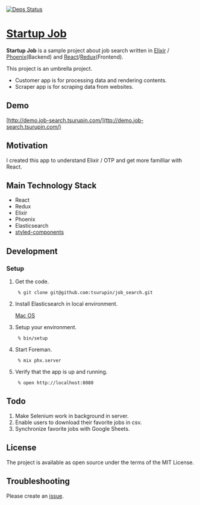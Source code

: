 [![Deps Status](https://beta.hexfaktor.org/badge/all/github/tsurupin/job_search.svg)](https://beta.hexfaktor.org/github/tsurupin/job_search)

# [Startup Job](http://demo.job-search.tsurupin.com/)


**Startup Job** is a sample project about job search written in [Elixir](http://elixir-lang.org/) / [Phoenix](http://www.phoenixframework.org/)(Backend) and [React](https://facebook.github.io/react/)/[Redux](http://redux.js.org/)(Frontend).
 
This project is an umbrella project.
 - Customer app is for processing data and rendering contents. 
 - Scraper app is for scraping data from websites.
 

Demo
-------
[http://demo.job-search.tsurupin.com/](ttp://demo.job-search.tsurupin.com/)



Motivation
-------
I created this app to understand Elixir / OTP and get more familliar with React.

Main Technology Stack
-------
* React
* Redux
* Elixir
* Phoenix
* Elasticsearch
* [styled-components](https://styled-components.com/)

Development
--------

### Setup
1. Get the code.

        % git clone git@github.com:tsurupin/job_search.git

2. Install Elasticsearch in local environment.

   [Mac OS](https://chartio.com/resources/tutorials/how-to-install-elasticsearch-on-mac-os-x/)

3. Setup your environment.

        % bin/setup

4. Start Foreman.

        % mix phx.server

5. Verify that the app is up and running.

        % open http://localhost:8080

Todo
-------
 1. Make Selenium work in background in server.
 2. Enable users to download their favorite jobs in csv.
 3. Synchronize favorite jobs with Google Sheets.


License
-------
 The project is available as open source under the terms of the MIT License.


Troubleshooting
-------
 Please create an [issue](https://github.com/tsurupin/job_search/issues).